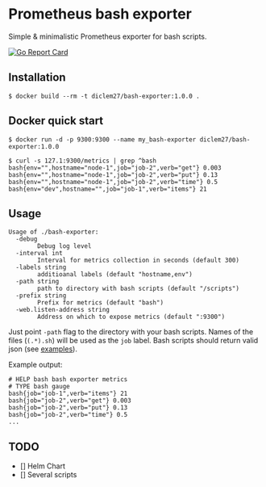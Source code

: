 # Prometheus bash exporter

Simple & minimalistic Prometheus exporter for bash scripts.

[![Go Report Card](https://goreportcard.com/badge/github.com/stedc1976/bash-exporter)](https://goreportcard.com/badge/github.com/stedc1976/bash-exporter)

## Installation

```console
$ docker build --rm -t diclem27/bash-exporter:1.0.0 .
```

## Docker quick start

```console
$ docker run -d -p 9300:9300 --name my_bash-exporter diclem27/bash-exporter:1.0.0
```

```console
$ curl -s 127.1:9300/metrics | grep ^bash
bash{env="",hostname="node-1",job="job-2",verb="get"} 0.003
bash{env="",hostname="node-1",job="job-2",verb="put"} 0.13
bash{env="",hostname="node-1",job="job-2",verb="time"} 0.5
bash{env="dev",hostname="",job="job-1",verb="items"} 21
```

## Usage

```console
Usage of ./bash-exporter:
  -debug
    	Debug log level
  -interval int
    	Interval for metrics collection in seconds (default 300)
  -labels string
    	additioanal labels (default "hostname,env")
  -path string
    	path to directory with bash scripts (default "/scripts")
  -prefix string
    	Prefix for metrics (default "bash")
  -web.listen-address string
    	Address on which to expose metrics (default ":9300")
```

Just point `-path` flag to the directory with your bash scripts. Names of the files (`(.*).sh`) will be used as the `job` label. Bash scripts should return valid json (see [examples](https://github.com/stedc1976/bash-exporter)).

Example output:
```console
# HELP bash bash exporter metrics
# TYPE bash gauge
bash{job="job-1",verb="items"} 21
bash{job="job-2",verb="get"} 0.003
bash{job="job-2",verb="put"} 0.13
bash{job="job-2",verb="time"} 0.5
...
```

## TODO
- [] Helm Chart
- [] Several scripts
